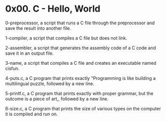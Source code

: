 # 0x00. C - Hello, World

0-preprocessor, a script that runs a C file through the preprocessor and save the result into another file.

1-compiler, a script that compiles a C file but does not link.

2-assembler, a script that generates the assembly code of a C code and save it in an output file.

3-name, a script that compiles a C file and creates an executable named cisfun.

4-puts.c, a C program that prints exactly "Programming is like building a multilingual puzzle, followed by a new line.

5-printf.c, a C program that prints exactly with proper grammar, but the outcome is a piece of art,, followed by a new line.

6-size.c, a C program that prints the size of various types on the computer it is compiled and run on.

